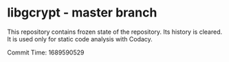 # libgcrypt - master branch

This repository contains frozen state of the repository.
Its history is cleared. It is used only for static code
analysis with Codacy.

Commit Time: 1689590529